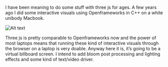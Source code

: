 I have been meaning to do some stuff with three js for ages. A few years ago I did some interactive visuals using Openframeworks in C++ on a white unibody Macbook.

![Alt text](https://imgur.com/e6Kshm5)

Three js is pretty comparable to Openframeworks now and the power of most laptops means that running these kind of interactive visuals through the browser on a laptop is very doable. Anyway here it is, it’s going to be a virtual billboard screen. I intend to add bloom post processing and lighting effects and some kind of text/video driver.

